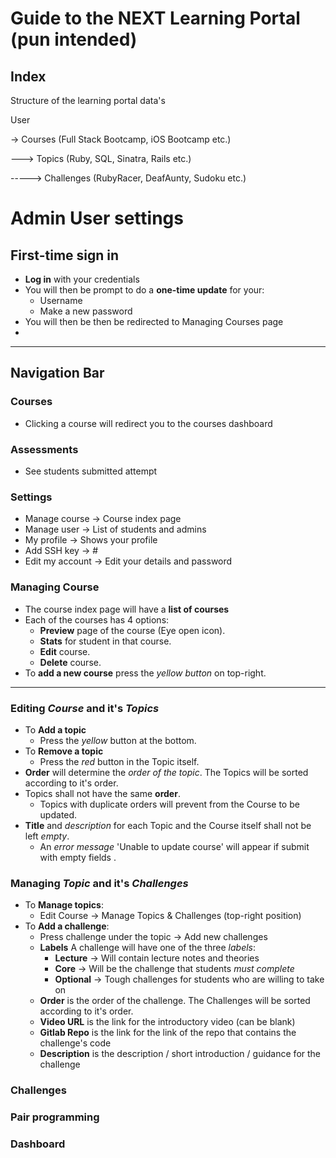 # Guide to the NEXT Learning Portal (pun intended)

Index
---

Structure of the learning portal data's

User 

-> Courses (Full Stack Bootcamp, iOS Bootcamp etc.)

---> Topics (Ruby, SQL, Sinatra, Rails etc.)

-----> Challenges (RubyRacer, DeafAunty, Sudoku etc.)

# Admin User settings
## First-time sign in
- **Log in** with your credentials
- You will then be prompt to do a **one-time update** for your:
  - Username
  - Make a new password
- You will then be then be redirected to Managing Courses page 
- 
-------------

## Navigation Bar
### Courses 
- Clicking a course will redirect you to the courses dashboard

### Assessments
- See students submitted attempt

### Settings
- Manage course   -> Course index page
- Manage user     -> List of students and admins
- My profile      -> Shows your profile
- Add SSH key     ->  #
- Edit my account -> Edit your details and password


### Managing Course
- The course index page will have a **list of courses** 
- Each of the courses has 4 options:
    - **Preview** page of the course (Eye open icon).
    - **Stats** for student in that course.
    - **Edit** course.
    - **Delete** course.
- To **add a new course** press the _yellow button_ on top-right.

--------

### Editing _Course_ and it's _Topics_
- To **Add a topic**
  - Press the _yellow_ button at the bottom.
- To **Remove a topic**
  - Press the _red_ button in the Topic itself.
- **Order** will determine the _order of the topic_. The Topics will be sorted according to it's order.
- Topics shall not have the same **order**. 
  - Topics with duplicate orders will prevent from the Course to be updated.
- **Title** and *description* for each Topic and the Course itself shall not be left *empty*.
  - An _error message_ 'Unable to update course' will appear if submit with empty fields  . 

### Managing _Topic_ and it's _Challenges_
- To **Manage topics**:
  - Edit Course -> Manage Topics & Challenges (top-right position)
- To **Add a challenge**:
  - Press challenge under the topic -> Add new challenges
  - **Labels** A challenge will have one of the three _labels_:
    - **Lecture**  -> Will contain lecture notes and theories
    - **Core**     -> Will be the challenge that students _must complete_
    - **Optional** -> Tough challenges for students who are willing to take on
  - **Order** is the order of the challenge. The Challenges will be sorted according to it's order.
  - **Video URL** is the link for the introductory video (can be blank)
  - **Gitlab Repo** is the link for the link of the repo that contains the challenge's code
  - **Description** is the description / short introduction / guidance for the challenge
  
### Challenges
### Pair programming
### Dashboard



